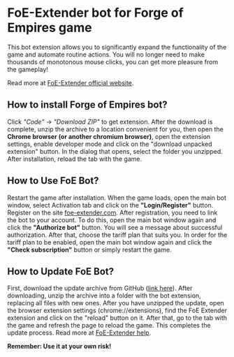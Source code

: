 # FoE-Extender bot for Forge of Empires game #

This bot extension allows you to significantly expand the functionality of the game and automate routine actions. You will no longer need to make thousands of monotonous mouse clicks, you can get more pleasure from the gameplay!

Read more at [FoE-Extender official website](https://foe-extender.com).

## How to install Forge of Empires bot? ##
Click *"Code"* -> *"Download ZIP"* to get extension. After the download is complete, unzip the archive to a location convenient for you, then open the **Chrome browser (or another chromium browser)**, open the extension settings, enable developer mode and click on the "download unpacked extension" button. In the dialog that opens, select the folder you unzipped. After installation, reload the tab with the game.

## How to Use FoE Bot? ##
Restart the game after installation. When the game loads, open the main bot window, select Activation tab and click on the **"Login/Register"** button. Register on the site [foe-extender.com](https://foe-extender.com). After registration, you need to link the bot to your account. To do this, open the main bot window again and click the **"Authorize bot"** button. You will see a message about successful authorization. After that, choose the tariff plan that suits you. In order for the tariff plan to be enabled, open the main bot window again and click the **"Check subscription"** button or simply restart the game.

## How to Update FoE Bot? ##
First, download the update archive from GitHub ([link here](https://github.com/cosmos0nash/FoE-Extender/archive/refs/heads/main.zip)). After downloading, unzip the archive into a folder with the bot extension, replacing all files with new ones.
After you have unzipped the update, open the browser extension settings (chrome://extensions), find the FoE Extender extension and click on the "reload" button on it. After that, go to the tab with the game and refresh the page to reload the game.
This completes the update process.
Read more at [FoE-Extender help](https://foe-extender.com/help#update).

**Remember: Use it at your own risk!**
